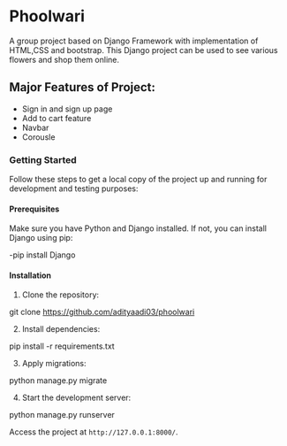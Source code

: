 # Phoolwari
A group project based on Django Framework with implementation of HTML,CSS and bootstrap.
This Django project can be used to see various flowers and shop them online.
## Major Features of Project:
  - Sign in and sign up page
  - Add to cart feature
  - Navbar
  - Corousle
### Getting Started

Follow these steps to get a local copy of the project up and running for development and testing purposes:

#### Prerequisites

Make sure you have Python and Django installed. If not, you can install Django using pip:

  -pip install Django


#### Installation

1. Clone the repository:

  git clone https://github.com/adityaadi03/phoolwari


2. Install dependencies:

  pip install -r requirements.txt


3. Apply migrations:

  python manage.py migrate


4. Start the development server:

  python manage.py runserver

Access the project at `http://127.0.0.1:8000/`.






